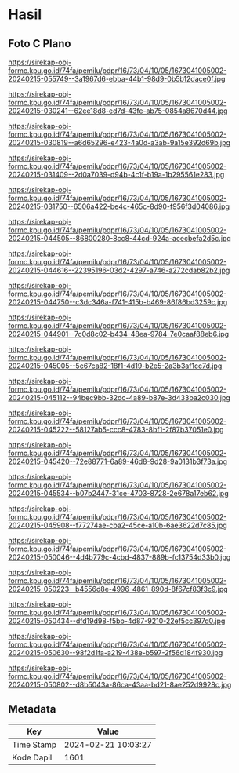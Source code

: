 # Hasil

## Foto C Plano

https://sirekap-obj-formc.kpu.go.id/74fa/pemilu/pdpr/16/73/04/10/05/1673041005002-20240215-055749--3a1967d6-ebba-44b1-98d9-0b5b12dace0f.jpg

https://sirekap-obj-formc.kpu.go.id/74fa/pemilu/pdpr/16/73/04/10/05/1673041005002-20240215-030241--62ee18d8-ed7d-43fe-ab75-0854a8670d44.jpg

https://sirekap-obj-formc.kpu.go.id/74fa/pemilu/pdpr/16/73/04/10/05/1673041005002-20240215-030819--a6d65296-e423-4a0d-a3ab-9a15e392d69b.jpg

https://sirekap-obj-formc.kpu.go.id/74fa/pemilu/pdpr/16/73/04/10/05/1673041005002-20240215-031409--2d0a7039-d94b-4c1f-b19a-1b295561e283.jpg

https://sirekap-obj-formc.kpu.go.id/74fa/pemilu/pdpr/16/73/04/10/05/1673041005002-20240215-031750--6506a422-be4c-465c-8d90-f956f3d04086.jpg

https://sirekap-obj-formc.kpu.go.id/74fa/pemilu/pdpr/16/73/04/10/05/1673041005002-20240215-044505--86800280-8cc8-44cd-924a-acecbefa2d5c.jpg

https://sirekap-obj-formc.kpu.go.id/74fa/pemilu/pdpr/16/73/04/10/05/1673041005002-20240215-044616--22395196-03d2-4297-a746-a272cdab82b2.jpg

https://sirekap-obj-formc.kpu.go.id/74fa/pemilu/pdpr/16/73/04/10/05/1673041005002-20240215-044750--c3dc346a-f741-415b-b469-86f86bd3259c.jpg

https://sirekap-obj-formc.kpu.go.id/74fa/pemilu/pdpr/16/73/04/10/05/1673041005002-20240215-044901--7c0d8c02-b434-48ea-9784-7e0caaf88eb6.jpg

https://sirekap-obj-formc.kpu.go.id/74fa/pemilu/pdpr/16/73/04/10/05/1673041005002-20240215-045005--5c67ca82-18f1-4d19-b2e5-2a3b3af1cc7d.jpg

https://sirekap-obj-formc.kpu.go.id/74fa/pemilu/pdpr/16/73/04/10/05/1673041005002-20240215-045112--94bec9bb-32dc-4a89-b87e-3d433ba2c030.jpg

https://sirekap-obj-formc.kpu.go.id/74fa/pemilu/pdpr/16/73/04/10/05/1673041005002-20240215-045222--58127ab5-ccc8-4783-8bf1-2f87b37051e0.jpg

https://sirekap-obj-formc.kpu.go.id/74fa/pemilu/pdpr/16/73/04/10/05/1673041005002-20240215-045420--72e88771-6a89-46d8-9d28-9a0131b3f73a.jpg

https://sirekap-obj-formc.kpu.go.id/74fa/pemilu/pdpr/16/73/04/10/05/1673041005002-20240215-045534--b07b2447-31ce-4703-8728-2e678a17eb62.jpg

https://sirekap-obj-formc.kpu.go.id/74fa/pemilu/pdpr/16/73/04/10/05/1673041005002-20240215-045908--f77274ae-cba2-45ce-a10b-6ae3622d7c85.jpg

https://sirekap-obj-formc.kpu.go.id/74fa/pemilu/pdpr/16/73/04/10/05/1673041005002-20240215-050046--4d4b779c-4cbd-4837-889b-fc13754d33b0.jpg

https://sirekap-obj-formc.kpu.go.id/74fa/pemilu/pdpr/16/73/04/10/05/1673041005002-20240215-050223--b4556d8e-4996-4861-890d-8f67cf83f3c9.jpg

https://sirekap-obj-formc.kpu.go.id/74fa/pemilu/pdpr/16/73/04/10/05/1673041005002-20240215-050434--dfd19d98-f5bb-4d87-9210-22ef5cc397d0.jpg

https://sirekap-obj-formc.kpu.go.id/74fa/pemilu/pdpr/16/73/04/10/05/1673041005002-20240215-050630--98f2d1fa-a219-438e-b597-2f56d184f930.jpg

https://sirekap-obj-formc.kpu.go.id/74fa/pemilu/pdpr/16/73/04/10/05/1673041005002-20240215-050802--d8b5043a-86ca-43aa-bd21-8ae252d9928c.jpg


## Metadata

| Key        | Value               |
| ---------- | ------------------- |
| Time Stamp | 2024-02-21 10:03:27 |
| Kode Dapil | 1601                |



